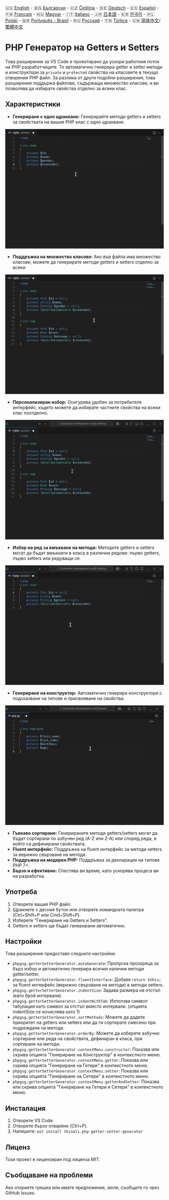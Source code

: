 🇺🇸 [English](./README.md) - 🇧🇬 [Български](./README_BG.md) - 🇨🇿 [Čeština](./README_CS.md) - 🇩🇪 [Deutsch](./README_DE.md) - 🇪🇸 [Español](./README_ES.md) - 🇫🇷 [Français](./README_FR.md) - 🇭🇺 [Magyar](./README_HU.md) - 🇮🇹 [Italiano](./README_IT.md) - 🇯🇵 [日本語](./README_JA.md) - 🇰🇷 [한국어](./README_KO.md) - 🇵🇱 [Polski](./README_PL.md) - 🇧🇷 [Português - Brasil](./README_PT-BR.md) - 🇷🇺 [Русский](./README_RU.md) - 🇹🇷 [Türkçe](./README_TR.md) - 🇨🇳 [简体中文](./README_ZH-CN.md)/[繁體中文](./README_ZH-TW.md)

# PHP Генератор на Getters и Setters

Това разширение за VS Code е проектирано да ускори работния поток на PHP разработчиците. То автоматично генерира getter и setter методи и конструктори за `private` и `protected` свойства на класовете в текущо отворения PHP файл. За разлика от други подобни разширения, това разширение поддържа файлове, съдържащи множество класове, и ви позволява да избирате свойства отделно за всеки клас.

## Характеристики

- **Генериране с едно щракване:** Генерирайте методи getters и setters за свойствата на вашия PHP клас с едно щракване.

![Генериране с едно щракване](images/one-click.gif "Генериране с едно щракване")

- **Поддръжка на множество класове:** Ако във файла има множество класове, можете да генерирате методи getters и setters отделно за всеки.

![Поддръжка на множество класове](images/multi-class.gif "Поддръжка на множество класове")

- **Персонализиран избор:** Осигурява удобен за потребителя интерфейс, където можете да избирате частните свойства на всеки клас поотделно.

![Персонализиран избор](images/property-select.gif "Персонализиран избор")

- **Избор на ред за вмъкване на методи:** Методите getters и setters могат да бъдат вмъкнати в класа в различни редове: първо getters, първо setters или редуващи се.

![Избор на ред за вмъкване на методи](images/flexible-sort.gif "Избор на ред за вмъкване на методи")

- **Генериране на конструктор:** Автоматично генерира конструктори с подсказване на типове и присвояване на свойства.

![Генериране на конструктор](images/constructor.gif "Генериране на конструктор")

- **Гъвкаво сортиране:** Генерираните методи getters/setters могат да бъдат сортирани по азбучен ред (A-Z или Z-A) или според реда, в който са дефинирани свойствата.
- **Fluent интерфейс:** Поддръжка на fluent интерфейс за методи setters за верижно свързване на методи.
- **Поддръжка на модерен PHP:** Поддръжка за декларации на типове PHP 7+.
- **Бързо и ефективно:** Спестява ви време, като ускорява процеса ви на разработка.

## Употреба

1. Отворете вашия PHP файл.
2. Щракнете с десния бутон или отворете командната палитра (Ctrl+Shift+P или Cmd+Shift+P).
3. Изберете "Генериране на Getters и Setters".
4. Getters и setters ще бъдат генерирани автоматично.

## Настройки

Това разширение предоставя следните настройки:

- `phpgsg.getterSetterGenerator.autoGenerate`: Пропуска прозореца за бърз избор и автоматично генерира всички налични методи getter/setter.
- `phpgsg.getterSetterGenerator.fluentInterface`: Добавя `return $this;` за fluent интерфейс (верижно свързване на методи) в методи setters.
- `phpgsg.getterSetterGenerator.indentSize`: Задава размера на отстъп (като брой интервали).
- `phpgsg.getterSetterGenerator.indentWithTab`: Използва символ табулация като символ за отстъп вместо интервали. (опцията indentSize се изчислява като 1)
- `phpgsg.getterSetterGenerator.sortMethods`: Можете да дадете приоритет на getters или setters или да ги сортирате смесено при подреждане на методи.
- `phpgsg.getterSetterGenerator.orderBy`: Можете да изберете азбучно сортиране или реда на свойствата, дефиниран в класа, при сортиране на методи.
- `phpgsg.getterSetterGenerator.contextMenu.constructor`: Показва или скрива опцията "Генериране на Конструктор" в контекстното меню.
- `phpgsg.getterSetterGenerator.contextMenu.getter`: Показва или скрива опцията "Генериране на Гетери" в контекстното меню.
- `phpgsg.getterSetterGenerator.contextMenu.setter`: Показва или скрива опцията "Генериране на Сетери" в контекстното меню.
- `phpgsg.getterSetterGenerator.contextMenu.getterAndSetter`: Показва или скрива опцията "Генериране на Гетери и Сетери" в контекстното меню.

## Инсталация

1. Отворете VS Code.
2. Отворете бързо отваряне (Ctrl+P).
3. Напишете: `ext install tkinali.php-getter-setter-generator`

## Лиценз

Този проект е лицензиран под лиценза MIT.

## Съобщаване на проблеми

Ако откриете грешка или имате предложение, моля, съобщете го чрез GitHub Issues.